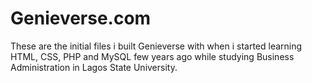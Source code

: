 # Genieverse.com
These are the initial files i built Genieverse with when i started learning HTML, CSS, PHP and MySQL few years ago while studying Business Administration in Lagos State University.
